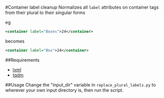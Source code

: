#Container label cleanup
Normalizes all ```label``` attributes on container tags from their plural to their singular forms

eg 

```xml
<container label="Boxes">24</container>
```

becomes

```xml
<container label="Box">24</container>
```

##Requirements

* [lxml](http://lxml.de/)
* [tqdm](https://github.com/noamraph/tqdm)

##Usage
Change the "input_dir" variable in ```replace_plural_labels.py``` to wherever your own input directory is, then run the script.
